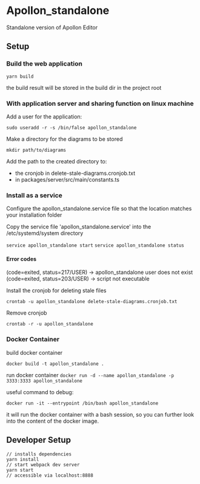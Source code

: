 # Apollon_standalone

Standalone version of Apollon Editor

## Setup

### Build the web application

`yarn build`

the build result will be stored in the build dir in the project root

### With application server and sharing function on linux machine

Add a user for the application:

`sudo useradd -r -s /bin/false apollon_standalone`

Make a directory for the diagrams to be stored

`mkdir path/to/diagrams`

Add the path to the created directory to:
- the cronjob in delete-stale-diagrams.cronjob.txt
- in packages/server/src/main/constants.ts

### Install as a service

Configure the apollon_standalone.service file so that the location matches your installation folder

Copy the service file 'apollon_standalone.service' into the /etc/systemd/system directory

`service apollon_standalone start`
`service apollon_standalone status`

#### Error codes
(code=exited, status=217/USER) -> apollon_standalone user does not exist
(code=exited, status=203/USER) -> script not executable


Install the cronjob for deleting stale files

`crontab -u apollon_standalone delete-stale-diagrams.cronjob.txt`

Remove cronjob

`crontab -r -u apollon_standalone`

### Docker Container

build docker container

`docker build -t apollon_standalone .`

run docker container 
`docker run -d --name apollon_standalone -p 3333:3333 apollon_standalone`


useful command to debug:

`docker run -it --entrypoint /bin/bash apollon_standalone`

it will run the docker container with a bash session, so you can further 
look into the content of the docker image. 

## Developer Setup

```
// installs dependencies
yarn install
// start webpack dev server
yarn start
// accessible via localhost:8888
```


